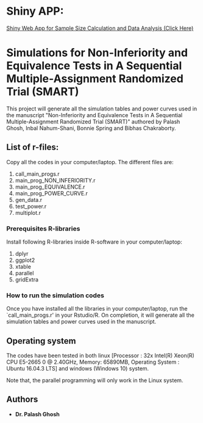 
# Shiny APP:

[Shiny Web App for Sample Size Calculation and Data Analysis (Click Here)](http://13.250.172.122/shiny/NI_EQ/) 


# Simulations for Non-Inferiority and Equivalence Tests in A Sequential Multiple-Assignment Randomized Trial (SMART)

This project will generate all the simulation tables and power curves used in the manuscript
"Non-Inferiority and Equivalence Tests in A Sequential Multiple-Assignment Randomized Trial (SMART)" 
authored by Palash Ghosh, Inbal Nahum-Shani, Bonnie Spring and Bibhas Chakraborty.

## List of r-files:

Copy all the codes in your computer/laptop. The different files are:

1. call_main_progs.r
2. main_prog_NON_INFERIORITY.r
3. main_prog_EQUIVALENCE.r
4. main_prog_POWER_CURVE.r
5. gen_data.r
6. test_power.r
7. multiplot.r



### Prerequisites R-libraries

Install following R-libraries inside R-software in your computer/laptop:

  1. dplyr
  2. ggplot2
  3. xtable
  4. parallel
  5. gridExtra


### How to run the simulation codes

Once you have installed all the libraries in your computer/laptop, run the `call_main_progs.r' in your Rstudio/R. 
On completion, it will generate all the simulation tables and power curves used in the manuscript. 


## Operating system

The codes have been tested in both linux [Processor	: 32x Intel(R) Xeon(R) CPU E5-2665 0 @ 2.40GHz, 
Memory: 65890MB, Operating System	: Ubuntu 16.04.3 LTS] and windows (Windows 10) system. 

Note that, the parallel programming will only work in the Linux system.


## Authors

* **Dr. Palash Ghosh** 


